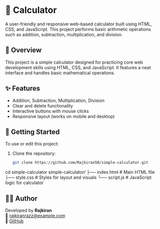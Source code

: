 # 🧮 Calculator

A user-friendly and responsive web-based calculator built using HTML, CSS, and JavaScript. This project performs basic arithmetic operations such as addition, subtraction, multiplication, and division.

## 📌 Overview

This project is a simple calculator designed for practicing core web development skills using HTML, CSS, and JavaScript. It features a neat interface and handles basic mathematical operations.

## ✨ Features

- Addition, Subtraction, Multiplication, Division
- Clear and delete functionality
- Interactive buttons with mouse clicks
- Responsive layout (works on mobile and desktop)

## 🚀 Getting Started

To use or edit this project:

1. Clone the repository:
   ```bash
   git clone https://github.com/Rajkiran50/simple-calculator.git
cd simple-calculator
simple-calculator/
├── index.html      # Main HTML file
├── style.css       # Styles for layout and visuals
└── script.js       # JavaScript logic for calculator

## 🙋‍♂️ Author

Developed by **Rajkiran**  
📧 rajkiranrazz@example.com  
🔗 [GitHub](https://github.com/Rajkiran50)

  

